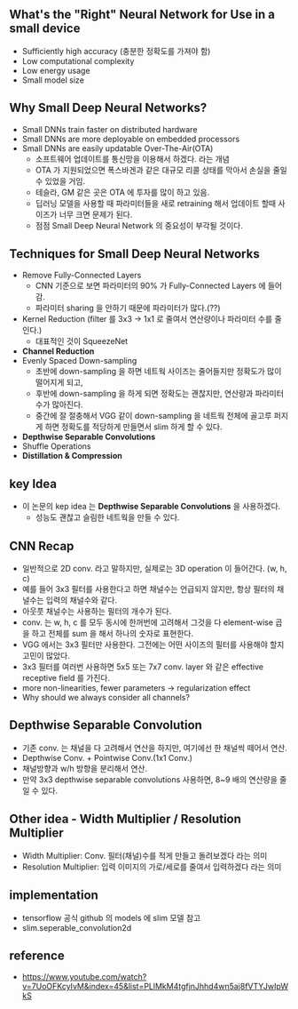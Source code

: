 ## What's the "Right" Neural Network for Use in a small device
- Sufficiently high accuracy (충분한 정확도를 가져야 함)
- Low computational complexity
- Low energy usage
- Small model size

## Why Small Deep Neural Networks?
- Small DNNs train faster on distributed hardware
- Small DNNs are more deployable on embedded processors
- Small DNNs are easily updatable Over-The-Air(OTA)
  - 소프트웨어 업데이트를 통신망을 이용해서 하겠다. 라는 개념
  - OTA 가 지원되었으면 폭스바겐과 같은 대규모 리콜 상태를 막아서 손실을 줄일 수 있었을 거임.
  - 테슬라, GM 같은 곳은 OTA 에 투자를 많이 하고 있음.
  - 딥러닝 모델을 사용할 때 파라미터들을 새로 retraining 해서 업데이트 할때 사이즈가 너무 크면 문제가 된다.
  - 점점 Small Deep Neural Network 의 중요성이 부각될 것이다.

## Techniques for Small Deep Neural Networks
- Remove Fully-Connected Layers
  - CNN 기준으로 보면 파라미터의 90% 가 Fully-Connected Layers 에 들어감.
  - 파라미터 sharing 을 안하기 때문에 파라미터가 많다.(??)
- Kernel Reduction (filter 를 3x3 -> 1x1 로 줄여서 연산량이나 파라미터 수를 줄인다.)
  - 대표적인 것이 SqueezeNet
- <b>Channel Reduction</b>
- Evenly Spaced Down-sampling
  - 초반에 down-sampling 을 하면 네트웍 사이즈는 줄어들지만 정확도가 많이 떨어지게 되고,
  - 후반에 down-sampling 을 하게 되면 정확도는 괜찮지만, 연산량과 파라미터 수가 많아진다.
  - 중간에 잘 절충해서 VGG 같이 down-sampling 을 네트웍 전체에 골고루 퍼지게 하면 정확도를 적당하게 만들면서 slim 하게 할 수 있다.
- <b>Depthwise Separable Convolutions</b>
- Shuffle Operations
- <b>Distillation & Compression</b>

## key Idea
- 이 논문의 kep idea 는 <b>Depthwise Separable Convolutions</b> 을 사용하겠다.
  - 성능도 괜찮고 슬림한 네트웍을 만들 수 있다.

## CNN Recap
- 일반적으로 2D conv. 라고 말하지만, 실제로는 3D operation 이 들어간다. (w, h, c)
- 예를 들어 3x3 필터를 사용한다고 하면 채널수는 언급되지 않지만, 항상 필터의 채널수는 입력의 채널수와 같다.
- 아웃풋 채널수는 사용하는 필터의 개수가 된다.
- conv. 는 w, h, c 를 모두 동시에 한꺼번에 고려해서 그것을 다 element-wise 곱을 하고 전체를 sum 을 해서 하나의 숫자로 표현한다.
- VGG 에서는 3x3 필터만 사용한다. 그전에는 어떤 사이즈의 필터를 사용해야 할지 고민이 많았다.
- 3x3 필터를 여러번 사용하면 5x5 또는 7x7 conv. layer 와 같은 effective receptive field 를 가진다.
- more non-linearities, fewer parameters -> regularization effect
- Why should we always consider all channels?

## Depthwise Separable Convolution
- 기존 conv. 는 채널을 다 고려해서 연산을 하지만, 여기에선 한 채널씩 떼어서 연산.
- Depthwise Conv. + Pointwise Conv.(1x1 Conv.)
- 채널방향과 w/h 방향을 분리해서 연산.
- 만약 3x3 depthwise separable convolutions 사용하면, 8~9 배의 연산량을 줄일 수 있다.

## Other idea - Width Multiplier / Resolution Multiplier
- Width Multiplier: Conv. 필터(채널)수를 적게 만들고 돌려보겠다 라는 의미
- Resolution Multiplier: 입력 이미지의 가로/세로를 줄여서 입력하겠다 라는 의미

## implementation
- tensorflow 공식 github 의 models 에 slim 모델 참고
- slim.seperable_convolution2d

## reference
- https://www.youtube.com/watch?v=7UoOFKcyIvM&index=45&list=PLlMkM4tgfjnJhhd4wn5aj8fVTYJwIpWkS










